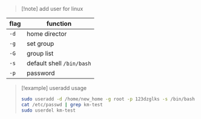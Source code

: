 
>[!note] add user for linux

| flag | function |
| ---- | ---- |
| `-d` | home director |
| `-g` | set group |
| `-G` | group list |
| `-s` | default shell `/bin/bash` |
| `-p` | password |

>[!example] useradd usage
> ```bash
> sudo useradd -d /home/new_home -g root -p 123dzglks -s /bin/bash km-test
> cat /etc/passwd | grep km-test
> sudo userdel km-test
> ```



